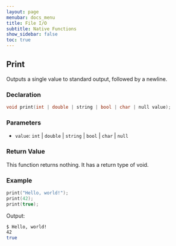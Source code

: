 ```yaml
---
layout: page
menubar: docs_menu
title: File I/O
subtitle: Native Functions
show_sidebar: false
toc: true
---
```


## Print

Outputs a single value to standard output, followed by a newline.

### Declaration
```cpp
void print(int | double | string | bool | char | null value);
```

### Parameters
* `value`: `int` \| `double` \| `string` \| `bool` \| `char` \| `null`

### Return Value

This function returns nothing. It has a return type of void.

### Example

```cpp
print("Hello, world!");
print(42);
print(true);
```

Output:
```bash
$ Hello, world!
42
true
```
